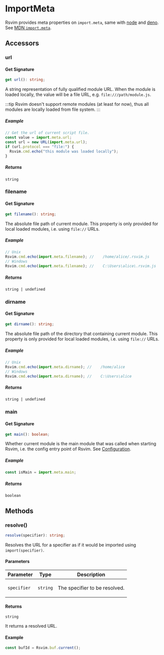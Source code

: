 # ImportMeta

Rsvim provides meta properties on `import.meta`, same with [node](https://nodejs.org/api/esm.html#importmeta) and [deno](https://docs.deno.com/api/web/~/ImportMeta). See [MDN `import.meta`](https://developer.mozilla.org/en-US/docs/Web/JavaScript/Reference/Operators/import.meta).

## Accessors

### url

#### Get Signature

```ts
get url(): string;
```

A string representation of fully qualified module URL. When the module is loaded locally, the value will be a file URL, e.g. `file:///path/module.js`.

:::tip
Rsvim doesn't support remote modules (at least for now), thus all modules are locally loaded from file system.
:::

##### Example

```javascript
// Get the url of current script file.
const value = import.meta.url;
const url = new URL(import.meta.url);
if (url.protocol === "file:") {
  Rsvim.cmd.echo("this module was loaded locally");
}
```

##### Returns

`string`

### filename

#### Get Signature

```ts
get filename(): string;
```

The absolute file path of current module. This property is only provided for local loaded modules, i.e. using `file://` URLs.

##### Example

```javascript
// Unix
Rsvim.cmd.echo(import.meta.filename); //    /home/alice/.rsvim.js
// Windows
Rsvim.cmd.echo(import.meta.filename); //    C:\Users\alice\.rsvim.js
```

##### Returns

`string | undefined`

### dirname

#### Get Signature

```ts
get dirname(): string;
```

The absolute file path of the directory that containing current module. This property is only provided for local loaded modules, i.e. using `file://` URLs.

##### Example

```javascript
// Unix
Rsvim.cmd.echo(import.meta.dirname); //    /home/alice
// Windows
Rsvim.cmd.echo(import.meta.dirname); //    C:\Users\alice
```

##### Returns

`string | undefined`

### main

#### Get Signature

```ts
get main(): boolean;
```

Whether current module is the main module that was called when starting Rsvim, i.e. the config entry point of Rsvim. See [Configuration](/docs/manual/configuration).

##### Example

```javascript
const isMain = import.meta.main;
```

##### Returns

`boolean`

## Methods

### resolve()

```ts
resolve(specifier): string;
```

Resolves the URL for a specifier as if it would be imported using `import(specifier)`.

#### Parameters

<table>
<thead>
<tr>
<th>Parameter</th>
<th>Type</th>
<th>Description</th>
</tr>
</thead>
<tbody>
<tr>
<td>

`specifier`

</td>
<td>

`string`

</td>
<td>

The specifier to be resolved.

</td>
</tr>
</tbody>
</table>

#### Returns

`string`

It returns a resolved URL.

#### Example

```javascript
const bufId = Rsvim.buf.current();
```
